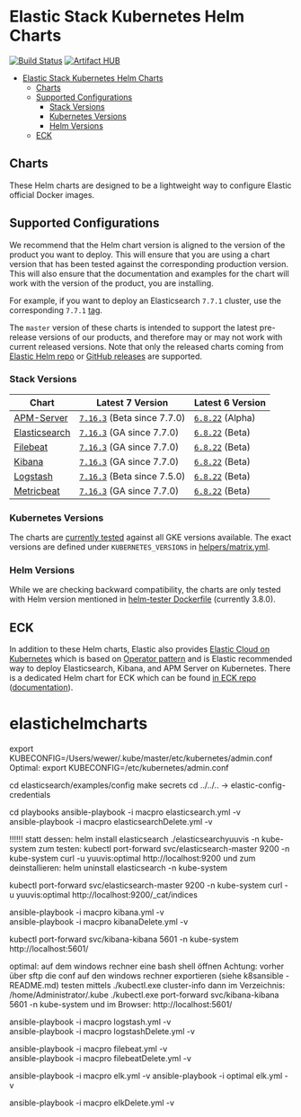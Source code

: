 # Elastic Stack Kubernetes Helm Charts

[![Build Status](https://img.shields.io/jenkins/s/https/devops-ci.elastic.co/job/elastic+helm-charts+main.svg)](https://devops-ci.elastic.co/job/elastic+helm-charts+main/) [![Artifact HUB](https://img.shields.io/endpoint?url=https://artifacthub.io/badge/repository/elastic)](https://artifacthub.io/packages/search?repo=elastic)

<!-- START doctoc generated TOC please keep comment here to allow auto update -->
<!-- DON'T EDIT THIS SECTION, INSTEAD RE-RUN doctoc TO UPDATE -->

- [Elastic Stack Kubernetes Helm Charts](#elastic-stack-kubernetes-helm-charts)
  - [Charts](#charts)
  - [Supported Configurations](#supported-configurations)
    - [Stack Versions](#stack-versions)
    - [Kubernetes Versions](#kubernetes-versions)
    - [Helm Versions](#helm-versions)
  - [ECK](#eck)

<!-- END doctoc generated TOC please keep comment here to allow auto update -->


## Charts

These Helm charts are designed to be a lightweight way to configure Elastic
official Docker images.

## Supported Configurations

We recommend that the Helm chart version is aligned to the version of the
product you want to deploy. This will ensure that you are using a chart version
that has been tested against the corresponding production version.
This will also ensure that the documentation and examples for the chart will
work with the version of the product, you are installing.

For example, if you want to deploy an Elasticsearch `7.7.1` cluster, use the
corresponding `7.7.1` [tag][elasticsearch-771].

The `master` version of these charts is intended to support the latest
pre-release versions of our products, and therefore may or may not work with
current released versions.
Note that only the released charts coming from [Elastic Helm repo][] or
[GitHub releases][] are supported.


### Stack Versions

| Chart                                      | Latest 7 Version                             | Latest 6 Version                   |
|--------------------------------------------|----------------------------------------------|------------------------------------|
| [APM-Server](./apm-server/README.md)       | [`7.16.3`][apm-7] (Beta since 7.7.0)         | [`6.8.22`][apm-6] (Alpha)          |
| [Elasticsearch](./elasticsearch/README.md) | [`7.16.3`][elasticsearch-7] (GA since 7.7.0) | [`6.8.22`][elasticsearch-6] (Beta) |
| [Filebeat](./filebeat/README.md)           | [`7.16.3`][filebeat-7] (GA since 7.7.0)      | [`6.8.22`][filebeat-6] (Beta)      |
| [Kibana](./kibana/README.md)               | [`7.16.3`][kibana-7] (GA since 7.7.0)        | [`6.8.22`][kibana-6] (Beta)        |
| [Logstash](./logstash/README.md)           | [`7.16.3`][logstash-7] (Beta since 7.5.0)    | [`6.8.22`][logstash-6] (Beta)      |
| [Metricbeat](./metricbeat/README.md)       | [`7.16.3`][metricbeat-7] (GA since 7.7.0)    | [`6.8.22`][metricbeat-6] (Beta)    |

### Kubernetes Versions

The charts are [currently tested][] against all GKE versions available. The
exact versions are defined under `KUBERNETES_VERSIONS` in
[helpers/matrix.yml][].

### Helm Versions

While we are checking backward compatibility, the charts are only tested with
Helm version mentioned in [helm-tester Dockerfile][] (currently 3.8.0).


## ECK

In addition to these Helm charts, Elastic also provides
[Elastic Cloud on Kubernetes][] which is based on [Operator pattern][] and is
Elastic recommended way to deploy Elasticsearch, Kibana, and APM Server on
Kubernetes. There is a dedicated Helm chart for ECK which can be found
[in ECK repo][eck-chart] ([documentation][eck-chart-doc]).


[currently tested]: https://devops-ci.elastic.co/job/elastic+helm-charts+main/
[eck-chart]: https://github.com/elastic/cloud-on-k8s/tree/master/deploy
[eck-chart-doc]: https://www.elastic.co/guide/en/cloud-on-k8s/current/k8s-install-helm.html
[elastic cloud on kubernetes]: https://github.com/elastic/cloud-on-k8s
[elastic helm repo]: https://helm.elastic.co
[github releases]: https://github.com/elastic/helm-charts/releases
[helm-tester Dockerfile]: https://github.com/elastic/helm-charts/blob/main/helpers/helm-tester/Dockerfile
[helpers/matrix.yml]: https://github.com/elastic/helm-charts/blob/main/helpers/matrix.yml
[operator pattern]: https://kubernetes.io/docs/concepts/extend-kubernetes/operator/
[elasticsearch-771]: https://github.com/elastic/helm-charts/tree/7.7.1/elasticsearch/
[apm-7]: https://github.com/elastic/helm-charts/tree/7.16/apm-server/README.md
[apm-6]: https://github.com/elastic/helm-charts/tree/6.8/apm-server/README.md
[elasticsearch-7]: https://github.com/elastic/helm-charts/tree/7.16/elasticsearch/README.md
[elasticsearch-6]: https://github.com/elastic/helm-charts/tree/6.8/elasticsearch/README.md
[filebeat-7]: https://github.com/elastic/helm-charts/tree/7.16/filebeat/README.md
[filebeat-6]: https://github.com/elastic/helm-charts/tree/6.8/filebeat/README.md
[kibana-7]: https://github.com/elastic/helm-charts/tree/7.16/kibana/README.md
[kibana-6]: https://github.com/elastic/helm-charts/tree/6.8/kibana/README.md
[logstash-7]: https://github.com/elastic/helm-charts/tree/7.16/logstash/README.md
[logstash-6]: https://github.com/elastic/helm-charts/tree/6.8/logstash/README.md
[metricbeat-7]: https://github.com/elastic/helm-charts/tree/7.16/metricbeat/README.md
[metricbeat-6]: https://github.com/elastic/helm-charts/tree/6.8/metricbeat/README.md
# elastichelmcharts

export KUBECONFIG=/Users/wewer/.kube/master/etc/kubernetes/admin.conf
Optimal:
export KUBECONFIG=/etc/kubernetes/admin.conf

cd elasticsearch/examples/config
make secrets
cd ../../..
-> elastic-config-credentials

cd playbooks
ansible-playbook -i macpro elasticsearch.yml -v  
ansible-playbook -i macpro elasticsearchDelete.yml -v

!!!!!! statt dessen:
helm install elasticsearch ./elasticsearchyuuvis -n kube-system
zum testen:
kubectl port-forward svc/elasticsearch-master 9200 -n kube-system
curl -u yuuvis:optimal http://localhost:9200
und zum deinstallieren:
helm uninstall elasticsearch -n kube-system

kubectl port-forward svc/elasticsearch-master 9200 -n kube-system
curl -u yuuvis:optimal http://localhost:9200/_cat/indices


ansible-playbook -i macpro kibana.yml -v    
ansible-playbook -i macpro kibanaDelete.yml -v


kubectl port-forward svc/kibana-kibana 5601 -n kube-system
http://localhost:5601/

optimal:
auf dem windows rechner eine bash shell öffnen
Achtung: vorher über sftp die conf auf den windows rechner exportieren (siehe k8sansible - README.md)
testen mittels
./kubectl.exe cluster-info
dann im Verzeichnis:
/home/Administrator/.kube
./kubectl.exe port-forward svc/kibana-kibana 5601 -n kube-system
und im Browser:
http://localhost:5601/

ansible-playbook -i macpro logstash.yml -v    
ansible-playbook -i macpro logstashDelete.yml -v    

ansible-playbook -i macpro filebeat.yml -v    
ansible-playbook -i macpro filebeatDelete.yml -v 



ansible-playbook -i macpro elk.yml -v
ansible-playbook -i optimal elk.yml -v

ansible-playbook -i macpro elkDelete.yml -v

